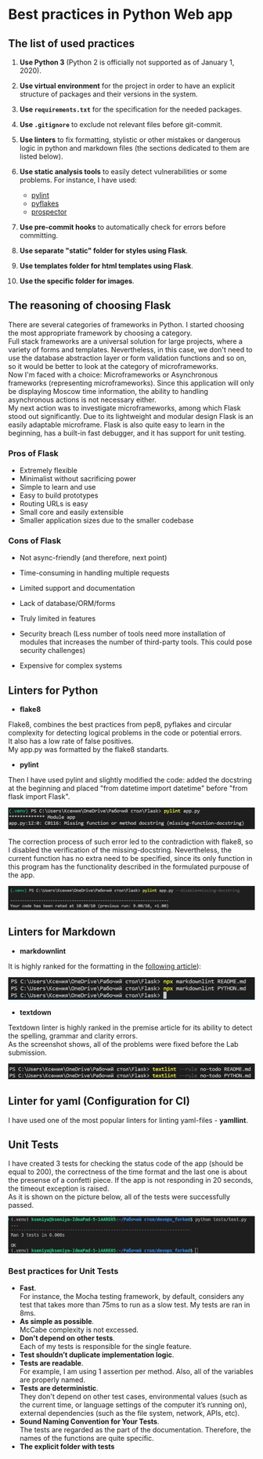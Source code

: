 # Best practices in Python Web app

## The list of used practices

1. **Use Python 3** (Python 2 is officially not supported as
of January 1, 2020).
1. **Use virtual environment** for the project in
order to have an explicit structure of packages and
their versions in the system.
1. **Use `requirements.txt`** for the specification
for the needed packages.
1. **Use `.gitignore`** to exclude not relevant
files before git-commit.
1. **Use linters** to fix formatting, stylistic or other mistakes
or dangerous logic in python and markdown files
(the sections dedicated to them are listed below).
1. **Use static analysis tools** to easily detect
vulnerabilities or some problems. For instance, I have used:

    * [pylint](https://pylint.org)
    * [pyflakes](https://github.com/PyCQA/pyflakes)
    * [prospector](https://prospector.landscape.io/en/master/)

1. **Use pre-commit hooks** to automatically check
for errors before committing.
1. **Use separate "static" folder for styles using Flask**.
1. **Use templates folder for html templates using Flask**.
1. **Use the specific folder for images**.

## The reasoning of choosing Flask

There are several categories of frameworks in Python.
I started choosing the most appropriate framework
by choosing a category.  
Full stack frameworks are
a universal solution for large projects,
where a variety of forms and
templates. Nevertheless, in this case, we don't need
to use the database abstraction layer
or form validation functions and so on,
so it would be better to look at the
category of microframeworks.  
Now I'm faced with a choice:
Microframeworks or Asynchronous frameworks
(representing microframeworks).
Since this application will only be
displaying Moscow time information, the ability to
handling asynchronous actions is not necessary either.  
My next action was to investigate microframeworks,
among which Flask stood out significantly.
Due to its lightweight and modular design
Flask is an easily adaptable microframe.
Flask is also quite easy to learn in the beginning,
has a built-in fast debugger, and
it has support for unit testing.

### Pros of Flask

* Extremely flexible
* Minimalist without sacrificing power
* Simple to learn and use
* Easy to build prototypes
* Routing URLs is easy
* Small core and easily extensible
* Smaller application sizes due to the smaller codebase

### Cons of Flask

* Not async-friendly (and therefore, next point)
* Time-consuming in handling multiple requests
* Limited support and documentation
* Lack of database/ORM/forms
* Truly limited in features
* Security breach (Less number of tools need
more installation of modules that increases
the number of third-party tools.
This could pose security challenges)

* Expensive for complex systems

## Linters for Python

* **flake8**  

Flake8, combines the best practices from pep8,
pyflakes and circular complexity for detecting
logical problems in the code or potential
errors.  
It also has a low rate of false positives.  
My app.py was formatted by the flake8 standarts.

* **pylint**  

Then I have used pylint and slightly modified
the code: added the docstring at the beginning
and placed "from datetime import datetime"
before "from flask import Flask".  

![Markdownlinter](images/pylint9.0.png)  

The correction process of such error led to the
contradiction with flake8, so I disabled the
verification of the missing-docstring.
Nevertheless, the current function has no extra need
to be specified, since its only function in
this program has the functionality described in
the formulated purpouse of the app.  

![Markdownlinter](images/pylint10.0.png)

## Linters for Markdown

* **markdownlint**  

It is highly ranked for
the formatting in the
[following article](https://earthly.dev/blog/markdown-lint)):  

![Markdownlinter](images/markdownlinter.png)

* **textdown**  

Textdown linter is highly ranked in the premise article
for its ability to detect
the spelling, grammar and clarity errors.  
As the screenshot shows, all of the problems
were fixed before the Lab submission.  

![Markdownlinter](images/textdown.png)

## Linter for yaml (Configuration for CI)

I have used one of the most popular linters for linting yaml-files - **yamllint**.

## Unit Tests

I have created 3 tests for checking the status code of the app
(should be equal to 200), the correctness of the time format and
the last one is about the presense of a confetti piece.
If the app is not responding in 20 seconds, the timeout exception
is raised.  
As it is shown on the picture below, all of the tests were successfully passed.

![Tests](images/tests.png)

### Best practices for Unit Tests

* **Fast**.  
For instance, the Mocha testing framework, by default,
considers any test that takes more than 75ms to run as a slow test.
My tests are ran in 8ms.
* **As simple as possible**.  
McCabe complexity is not excessed.
* **Don't depend on other tests**.  
Each of my tests is responsible
for the single feature.
* **Test shouldn’t duplicate implementation logic**.
* **Tests are readable**.  
For example, I am using 1 assertion per method.
Also, all of the variables are properly named.
* **Tests are deterministic**.  
They don't depend on other test cases,
environmental values (such as the current time, or language settings
of the computer it’s running on), external dependencies (such as
the file system, network, APIs, etc).
* **Sound Naming Convention for Your Tests**.  
The tests are regarded
as the part of the documentation.
Therefore, the names of the functions are quite specific.
* **The explicit folder with tests**
